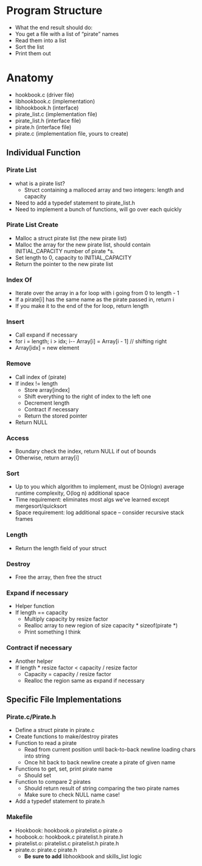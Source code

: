
# Program Structure

- What the end result should do:
- You get a file with a list of “pirate” names
- Read them into a list
- Sort the list
- Print them out

# Anatomy

- hookbook.c (driver file)
- libhookbook.c (implementation)
- libhookbook.h (interface)
- pirate_list.c (implementation file)
- pirate_list.h (interface file)
- pirate.h (interface file)
- pirate.c (implementation file, yours to create)

## Individual Function

### Pirate List

- what is a pirate list?
  - Struct containing a malloced array and two integers: length and capacity
- Need to add a typedef statement to pirate_list.h
- Need to implement a bunch of functions, will go over each quickly

### Pirate List Create

- Malloc a struct pirate list (the new pirate list)
- Malloc the array for the new pirate list, should contain INITIAL_CAPACITY number of pirate *s.
- Set length to 0, capacity to INITIAL_CAPACITY
- Return the pointer to the new pirate list

### Index Of

- Iterate over the array in a for loop with i going from 0 to length - 1
- If a pirate[i] has the same name as the pirate passed in, return i
- If you make it to the end of the for loop, return length

### Insert

- Call expand if necessary
- for i = length; i > idx; i-- Array[i] = Array[i - 1] // shifting right
- Array[idx] = new element

### Remove

- Call index of (pirate)
- If index != length
  - Store array[index]
  - Shift everything to the right of index to the left one
  - Decrement length
  - Contract if necessary
  - Return the stored pointer
- Return NULL

### Access

- Boundary check the index, return NULL if out of bounds
- Otherwise, return array[i]

### Sort

- Up to you which algorithm to implement, must be O(nlogn) average runtime complexity, O(log n) additional space
- Time requirement: eliminates most algs we’ve learned except mergesort/quicksort
- Space requirement: log additional space – consider recursive stack frames

### Length

- Return the length field of your struct

### Destroy

- Free the array, then free the struct

### Expand if necessary

- Helper function
- If length == capacity
  - Multiply capacity by resize factor
  - Realloc array to new region of size capacity * sizeof(pirate *)
  - Print something I think

### Contract if necessary

- Another helper
- If length * resize factor < capacity / resize factor
  - Capacity = capacity / resize factor
  - Realloc the region same as expand if necessary

## Specific File Implementations

### Pirate.c/Pirate.h

- Define a struct pirate in pirate.c
- Create functions to make/destroy pirates
- Function to read a pirate
  - Read from current position until back-to-back newline loading chars into string
  - Once hit back to back newline create a pirate of given name
- Functions to get, set, print pirate name
  - Should set 
- Function to compare 2 pirates
  - Should return result of string comparing the two pirate names
  - Make sure to check NULL name case!
- Add a typedef statement to pirate.h   

### Makefile

- Hookbook: hookbook.o piratelist.o pirate.o
- hoobook.o: hookbook.c piratelist.h pirate.h
- piratelist.o: piratelist.c piratelist.h pirate.h
- pirate.o: pirate.c pirate.h
  - **Be sure to add** libhookbook and skills_list logic

